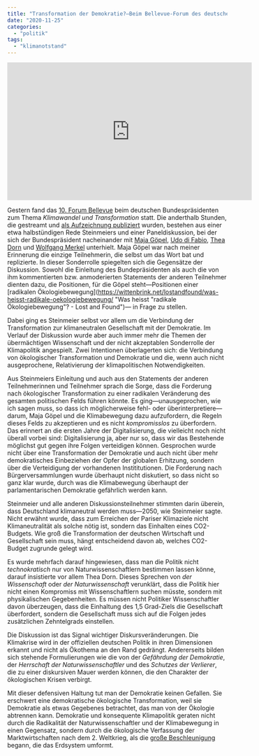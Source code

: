 ```yaml
---
title: "Transformation der Demokratie?—Beim Bellevue-Forum des deutschen Bundespräsidenten werden Schutzmauern gegen die Klimapolitik errichtet"
date: "2020-11-25"
categories: 
  - "politik"
tags: 
  - "klimanotstand"
---
```


<iframe width="560" height="315" src="https://www.youtube.com/embed/gQRgEnZUP7s" frameborder="0" allow="accelerometer; autoplay; clipboard-write; encrypted-media; gyroscope; picture-in-picture" allowfullscreen></iframe>

Gestern fand das [10\. Forum Bellevue](https://www.bundespraesident.de/SharedDocs/Berichte/DE/Frank-Walter-Steinmeier/2020/11/201124-Forum-Bellevue-10.html;jsessionid=9178B58F7644B4C7CAA738496E265B1D.2_cid392?nn=10022762 "www.bundespraesident.de: Der Bundespräsident / Forum Bellevue / 10. Forum Bellevue: Aus der Krise in die Zukunft – Wie gelingt Transformation gemeinsam?") beim deutschen Bundespräsidenten zum Thema _Klimawandel und Transformation_ statt. Die anderthalb Stunden, die gestreamt und [als Aufzeichnung publiziert](https://www.youtube.com/watch?v=gQRgEnZUP7s "(forum bellevue zur Zukunft der Demokratie mit Bundespräsident Frank-Walter Steinmeier - YouTube") wurden, bestehen aus einer etwa halbstündigen Rede Steinmeiers und einer Paneldiskussion, bei der sich der Bundespräsident nacheinander mit [Maja Göpel](https://www.maja-goepel.de/ "Prof. Dr. Maja Göpel | Transformationsforscherin"), [Udo di Fabio](http://www.kath.net/news/70095 "Der Berliner Verfassungsrechtler Udo Di Fabio hat in einem Interview mit der Welt vor dem Gerede von Klimanotstand und zivilem Ungehorsam gewarnt."), [Thea Dorn](https://www.zeit.de/2020/24/epidemiologie-wissenschaft-zweifel-glaube/komplettansicht "Epidemiologie: Nicht predigen sollt ihr, sondern forschen! | ZEIT ONLINE") und [Wolfgang Merkel](https://www.wzb.eu/de/personen/wolfgang-merkel "Prof. Dr. Wolfgang Merkel | WZB") unterhielt. Maja Göpel war nach meiner Erinnerung die einzige Teilnehmerin, die selbst um das Wort bat und replizierte. In dieser Sonderrolle spiegelten sich die Gegensätze der Diskussion. Sowohl die Einleitung des Bundepräsidenten als auch die von ihm kommentierten bzw. anmoderierten Statements der anderen Teilnehmer dienten dazu, die Positionen, für die Göpel steht—Positionen einer [radikalen Ökologiebewegung](https://wittenbrink.net/lostandfound/was-heisst-radikale-oekologiebewegung/ "Was heisst "radikale Ökologiebewegung"? - Lost and Found")— in Frage zu stellen.

Dabei ging es Steinmeier selbst vor allem um die Verbindung der Transformation zur klimaneutralen Gesellschaft mit der Demokratie. Im Verlauf der Diskussion wurde aber auch immer mehr die Themen der übermächtigen Wissenschaft und der nicht akzeptablen Sonderrolle der Klimapolitik angespielt. Zwei Intentionen überlagerten sich: die Verbindung von ökologischer Transformation und Demokratie und die, wenn auch nicht ausgeprochene, Relativierung der klimapolitischen Notwendigkeiten.

Aus Steinmeiers Einleitung und auch aus den Statements der anderen Teilnehmerinnen und Teilnehmer sprach die Sorge, dass die Forderung nach ökologischer Transformation zu einer radikalen Veränderung des gesamten politischen Felds führen könnte. Es ging—unausgeprochen, wie ich sagen muss, so dass ich möglicherweise fehl- oder überinterpretiere—darum, Maja Göpel und die Klimabewegung dazu aufzufordern, die Regeln dieses Felds zu akzeptieren und es nicht _kompromisslos_ zu überfordern. Das erinnert an die ersten Jahre der Digitalisierung, die vielleicht noch nicht überall vorbei sind: Digitalisierung ja, aber nur so, dass wir das Bestehende möglichst gut gegen ihre Folgen verteidigen können. Gesprochen wurde nicht über eine Transformation der Demokratie und auch nicht über mehr demokratisches Einbeziehen der Opfer der globalen Erhitzung, sondern über die Verteidigung der vorhandenen Instititutionen. Die Forderung nach Bürgerversammlungen wurde überhaupt nicht diskutiert, so dass nicht so ganz klar wurde, durch was die Klimabewegung überhaupt der parlamentarischen Demokratie gefährlich werden kann.

Steinmeier und alle anderen Diskussionsteilnehmer stimmten darin überein, dass Deutschland klimaneutral werden muss—2050, wie Steinmeier sagte. Nicht erwähnt wurde, dass zum Erreichen der Pariser Klimaziele nicht Klimaneutralität als solche nötig ist, sondern das Einhalten eines CO2-Budgets. Wie groß die Transformation der deutschen Wirtschaft und Gesellschaft sein muss, hängt entscheidend davon ab, welches CO2-Budget zugrunde gelegt wird.

Es wurde mehrfach darauf hingewiesen, dass man die Politik nicht _technokratisch_ nur von Naturwissenschaftlern bestimmen lassen könne, darauf insistierte vor allem Thea Dorn. Dieses Sprechen von _der Wissenschaft_ oder _der Naturwissenschaft_ verunklärt, dass die Politik hier nicht einen Kompromiss mit Wissenschaftlern suchen müsste, sondern mit physikalischen Gegebenheiten. Es müssen nicht Politiker Wissenschaftler davon überzeugen, dass die Einhaltung des 1,5 Grad-Ziels die Gesellschaft überfordert, sondern die Gesellschaft muss sich auf die Folgen jedes zusätzlichen Zehntelgrads einstellen.

Die Diskussion ist das Signal wichtiger Diskursveränderungen. Die Klimakrise wird in der offiziellen deutschen Politik in ihren Dimensionen erkannt und nicht als Ökothema an den Rand gedrängt. Andererseits bilden sich stehende Formulierungen wie die von der _Gefährdung der Demokratie_, der _Herrschaft der Naturwissenschaftler_ und des _Schutzes der Verlierer_, die zu einer diskursiven Mauer werden können, die den Charakter der ökologischen Krisen verbirgt.

Mit dieser defensiven Haltung tut man der Demokratie keinen Gefallen. Sie erschwert eine demokratische ökologische Transformation, weil sie Demokratie als etwas Gegebenes betrachtet, das man von der Ökologie abtrennen kann. Demokratie und konsequente Klimapolitik geraten nicht durch die Radikalität der Naturwissenschaftler und der Klimabewegung in einen Gegensatz, sondern durch die ökologische Verfassung der Marktwirtschaften nach dem 2. Weltkrieg, als die [große Beschleunigung](http://www.igbp.net/globalchange/greatacceleration.4.1b8ae20512db692f2a680001630.html "Great Acceleration - IGBP") begann, die das Erdsystem umformt.
